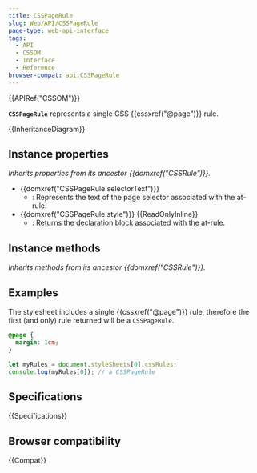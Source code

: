 ```yaml
---
title: CSSPageRule
slug: Web/API/CSSPageRule
page-type: web-api-interface
tags:
  - API
  - CSSOM
  - Interface
  - Reference
browser-compat: api.CSSPageRule
---
```


{{APIRef("CSSOM")}}

**`CSSPageRule`** represents a single CSS {{cssxref("@page")}} rule.

{{InheritanceDiagram}}

## Instance properties

_Inherits properties from its ancestor {{domxref("CSSRule")}}._

- {{domxref("CSSPageRule.selectorText")}}
  - : Represents the text of the page selector associated with the at-rule.
- {{domxref("CSSPageRule.style")}} {{ReadOnlyInline}}
  - : Returns the [declaration block](/en-US/docs/Web/API/CSS_Object_Model/CSS_Declaration_Block) associated with the at-rule.

## Instance methods

_Inherits methods from its ancestor {{domxref("CSSRule")}}._

## Examples

The stylesheet includes a single {{cssxref("@page")}} rule, therefore the first (and only) rule returned will be a `CSSPageRule`.

```css
@page {
  margin: 1cm;
}
```

```js
let myRules = document.styleSheets[0].cssRules;
console.log(myRules[0]); // a CSSPageRule
```

## Specifications

{{Specifications}}

## Browser compatibility

{{Compat}}
